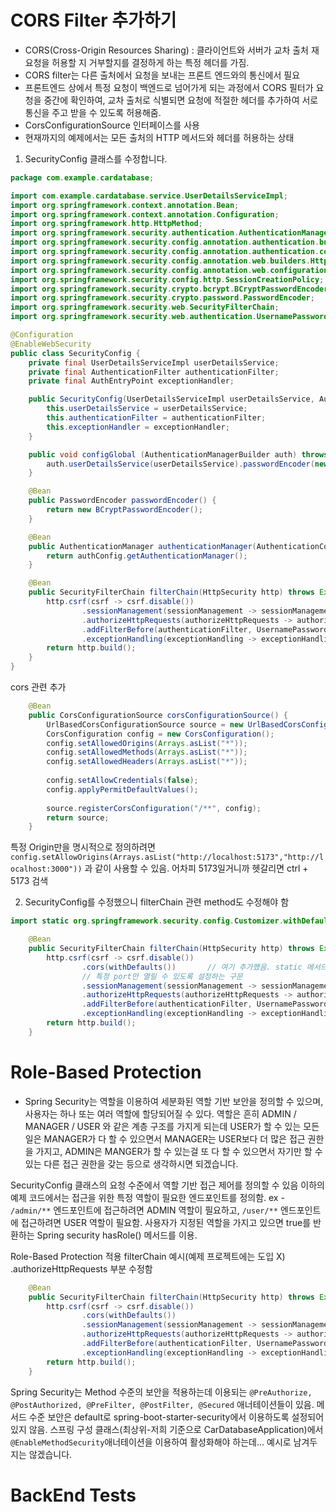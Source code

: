 # CORS Filter 추가하기
- CORS(Cross-Origin Resources Sharing) : 클라이언트와 서버가 교차 출처 재요청을 허용할 지 거부할지를 결정하게 하는 특정 헤더를 가짐.
- CORS filter는 다른 출처에서 요청을 보내는 프론트 엔드와의 통신에서 필요
- 프론트엔드 상에서 특정 요청이 백엔드로 넘어가게 되는 과정에서 CORS 필터가 요청을 중간에 확인하여, 교차 출처로 식별되면 요청에 적절한 헤더를 추가하여 서로 통신을 주고 받을 수 있도록 허용해줌.
- CorsConfigurationSource 인터페이스를 사용
- 현재까지의 예제에서는 모든 출처의 HTTP 메서드와 헤더를 허용하는 상태

1. SecurityConfig 클래스를 수정합니다.
```java
package com.example.cardatabase;

import com.example.cardatabase.service.UserDetailsServiceImpl;
import org.springframework.context.annotation.Bean;
import org.springframework.context.annotation.Configuration;
import org.springframework.http.HttpMethod;
import org.springframework.security.authentication.AuthenticationManager;
import org.springframework.security.config.annotation.authentication.builders.AuthenticationManagerBuilder;
import org.springframework.security.config.annotation.authentication.configuration.AuthenticationConfiguration;
import org.springframework.security.config.annotation.web.builders.HttpSecurity;
import org.springframework.security.config.annotation.web.configuration.EnableWebSecurity;
import org.springframework.security.config.http.SessionCreationPolicy;
import org.springframework.security.crypto.bcrypt.BCryptPasswordEncoder;
import org.springframework.security.crypto.password.PasswordEncoder;
import org.springframework.security.web.SecurityFilterChain;
import org.springframework.security.web.authentication.UsernamePasswordAuthenticationFilter;

@Configuration
@EnableWebSecurity
public class SecurityConfig {
    private final UserDetailsServiceImpl userDetailsService;
    private final AuthenticationFilter authenticationFilter;
    private final AuthEntryPoint exceptionHandler;

    public SecurityConfig(UserDetailsServiceImpl userDetailsService, AuthenticationFilter authenticationFilter, AuthEntryPoint exceptionHandler) {
        this.userDetailsService = userDetailsService;
        this.authenticationFilter = authenticationFilter;
        this.exceptionHandler = exceptionHandler;
    }

    public void configGlobal (AuthenticationManagerBuilder auth) throws Exception {
        auth.userDetailsService(userDetailsService).passwordEncoder(new BCryptPasswordEncoder());
    }

    @Bean
    public PasswordEncoder passwordEncoder() {
        return new BCryptPasswordEncoder();
    }

    @Bean
    public AuthenticationManager authenticationManager(AuthenticationConfiguration authConfig) throws Exception {
        return authConfig.getAuthenticationManager();
    }

    @Bean
    public SecurityFilterChain filterChain(HttpSecurity http) throws Exception {
        http.csrf(csrf -> csrf.disable())
                .sessionManagement(sessionManagement -> sessionManagement.sessionCreationPolicy(SessionCreationPolicy.STATELESS))
                .authorizeHttpRequests(authorizeHttpRequests -> authorizeHttpRequests.requestMatchers(HttpMethod.POST, "/login").permitAll().anyRequest().authenticated())
                .addFilterBefore(authenticationFilter, UsernamePasswordAuthenticationFilter.class)
                .exceptionHandling(exceptionHandling -> exceptionHandling.authenticationEntryPoint(exceptionHandler));
        return http.build();
    }
}
```

cors 관련 추가
```java
    @Bean
    public CorsConfigurationSource corsConfigurationSource() {
        UrlBasedCorsConfigurationSource source = new UrlBasedCorsConfigurationSource();
        CorsConfiguration config = new CorsConfiguration();
        config.setAllowedOrigins(Arrays.asList("*"));
        config.setAllowedMethods(Arrays.asList("*"));
        config.setAllowedHeaders(Arrays.asList("*"));
        
        config.setAllowCredentials(false);
        config.applyPermitDefaultValues();
        
        source.registerCorsConfiguration("/**", config);
        return source;
    }
```
특정 Origin만을 명시적으로 정의하려면
`config.setAllowOrigins(Arrays.asList("http://localhost:5173","http://localhost:3000"))`
과 같이 사용할 수 있음. 어차피 5173일거니까 헷갈리면 ctrl + 5173 검색

2. SecurityConfig를 수정했으니 filterChain 관련 method도 수정해야 함
```java
import static org.springframework.security.config.Customizer.withDefaults;

    @Bean
    public SecurityFilterChain filterChain(HttpSecurity http) throws Exception {
        http.csrf(csrf -> csrf.disable())
                .cors(withDefaults())       // 여기 추가했음. static 메서드 추가하는 import문도 추가됨
                // 특정 port만 열릴 수 있도록 설정하는 구문
                .sessionManagement(sessionManagement -> sessionManagement.sessionCreationPolicy(SessionCreationPolicy.STATELESS))
                .authorizeHttpRequests(authorizeHttpRequests -> authorizeHttpRequests.requestMatchers(HttpMethod.POST, "/login").permitAll().anyRequest().authenticated())
                .addFilterBefore(authenticationFilter, UsernamePasswordAuthenticationFilter.class)
                .exceptionHandling(exceptionHandling -> exceptionHandling.authenticationEntryPoint(exceptionHandler));
        return http.build();
    }
```

# Role-Based Protection
- Spring Security는 역할을 이용하여 세분화된 역할 기반 보안을 정의할 수 있으며, 사용자는 하나 또는 여러 역할에 할당되어질 수 있다. 역할은 흔히 ADMIN / MANAGER / USER 와 같은 계층 구조를 가지게 되는데 USER가 할 수 있는 모든 일은 MANAGER가 다 할 수 있으면서 MANAGER는 USER보다 더 많은 접근 권한을 가지고, ADMIN은 MANGER가 할 수 있는걸 또 다 할 수 있으면서 자기만 할 수 있는 다른 접근 권한을 갖는 등으로 생각하시면 되겠습니다.

SecurityConfig 클래스의 요청 수준에서 역할 기반 접근 제어를 정의할 수 있음
이하의 예제 코드에서는 접근을 위한 특정 역할이 필요한 엔드포인트를 정의함.
ex - `/admin/**` 엔드포인트에 접근하려면 ADMIN 역할이 필요하고, `/user/**` 엔드포인트에 접근하려면 USER 역할이 필요함. 
사용자가 지정된 역할을 가지고 있으면 true를 반환하는 Spring security hasRole() 메서드를 이용.

Role-Based Protection 적용 filterChain 예시(예제 프로젝트에는 도입 X)
.authorizeHttpRequests 부분 수정함
```java
    @Bean
    public SecurityFilterChain filterChain(HttpSecurity http) throws Exception {
        http.csrf(csrf -> csrf.disable())
                .cors(withDefaults())
                .sessionManagement(sessionManagement -> sessionManagement.sessionCreationPolicy(SessionCreationPolicy.STATELESS))
                .authorizeHttpRequests(authorizeHttpRequests -> authorizeHttpRequests.requestMatchers("/admin/**").hasRole("ADMIN").requestMatchers("/user/**").hasRole("USER").anyRequest().authenticated())
                .addFilterBefore(authenticationFilter, UsernamePasswordAuthenticationFilter.class)
                .exceptionHandling(exceptionHandling -> exceptionHandling.authenticationEntryPoint(exceptionHandler));
        return http.build();
    }
```
Spring Security는 Method 수준의 보안을 적용하는데 이용되는 `@PreAuthorize, @PostAuthorized, @PreFilter, @PostFilter, @Secured` 애너테이션들이 있음. 메서드 수준 보안은 default로 spring-boot-starter-security에서 이용하도록 설정되어 있지 않음.
스프링 구성 클래스(최상위-저희 기준으로 CarDatabaseApplication)에서 `@EnableMethodSecurity`애너테이션을 이용하여 활성화해야 하는데... 예시로 남겨두지는 않겠습니다.

# BackEnd Tests



















